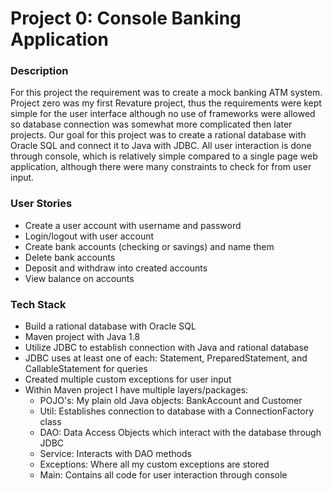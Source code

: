 # Project 0: Console Banking Application #

### Description ###

For this project the requirement was to create a mock banking ATM system. Project zero was my first Revature project, thus the requirements were kept simple for the user interface although no use of frameworks were allowed so database connection was somewhat more complicated then later projects. Our goal for this project was to create a rational database with Oracle SQL and connect it to Java with JDBC. All user interaction is done through console, which is relatively simple compared to a single page web application, although there were many constraints to check for from user input.

### User Stories ###

* Create a user account with username and password
* Login/logout with user account
* Create bank accounts (checking or savings) and name them
* Delete bank accounts
* Deposit and withdraw into created accounts
* View balance on accounts 

### Tech Stack ###

* Build a rational database with Oracle SQL
* Maven project with Java 1.8
* Utilize JDBC to establish connection with Java and rational database 
* JDBC uses at least one of each: Statement, PreparedStatement, and CallableStatement for queries
* Created multiple custom exceptions for user input
* Within Maven project I have multiple layers/packages: 
  * POJO's: My plain old Java objects: BankAccount and Customer
  * Util: Establishes connection to database with a ConnectionFactory class
  * DAO: Data Access Objects which interact with the database through JDBC
  * Service: Interacts with DAO methods
  * Exceptions: Where all my custom exceptions are stored
  * Main: Contains all code for user interaction through console
